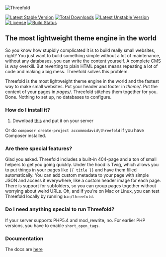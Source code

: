 ![Threefold](https://cloud.githubusercontent.com/assets/6472410/9900022/1acc2444-5c5e-11e5-8c31-6329806a5717.png)

[![Latest Stable Version](https://poser.pugx.org/accommodavid/threefold/v/stable)](https://packagist.org/packages/accommodavid/threefold) [![Total Downloads](https://poser.pugx.org/accommodavid/threefold/downloads)](https://packagist.org/packages/accommodavid/threefold) [![Latest Unstable Version](https://poser.pugx.org/accommodavid/threefold/v/unstable)](https://packagist.org/packages/accommodavid/threefold) [![License](https://poser.pugx.org/accommodavid/threefold/license)](https://packagist.org/packages/accommodavid/threefold)
[![Build Status](https://travis-ci.org/Accommodavid/threefold.svg?branch=master)](https://travis-ci.org/Accommodavid/Threefold)
## The most lightweight theme engine in the world

So you know how stupidly complicated it is to build really small websites, right? You just want to build something simple without a lot of maintenance, without any databases, you can write the content yourself. A complete CMS is way overkill. But reverting to plain HTML pages means repeating a lot of code and making a big mess. Threefold solves this problem.

Threefold is the most lightweight theme engine in the world and the fastest way to make small websites. Put your header and footer in _theme/_. Put the content of your pages in _pages/_. Threefold stitches them together for you. Done. Nothing to set up, no databases to configure.

### How do I install it?
1. Download [this](https://accommodavid.sexy/threefold/download/threefold.zip) and put it on your server

Or do `composer create-project accommodavid\threefold` if you have Composer installed.

### Are there special features?
Glad you asked. Threefold includes a built-in 404-page and a ton of small helpers to get you going quickly. Under the hood is Twig, which allows you to put things in your pages like `{{ title }}` and have them filled automatically. You can add custom metadata to your page with simple JSON and access it everywhere, like a custom header image for each page. There is support for subfolders, so you can group pages together without worrying about weird URLs. Oh, and if you're on Mac or Linux, you can test Threefold locally by running `bin/threefold`.

### Do I need anything special to run Threefold?
If your server supports PHP5.4 and mod_rewrite, no. For earlier PHP versions, you have to enable `short_open_tags`.

### Documentation
The docs are [here](http://accommodavid.github.io/threefold)
